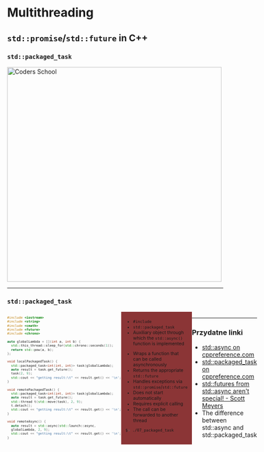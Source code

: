 <!-- .slide: data-background="#111111" -->

# Multithreading

## `std::promise`/`std::future` in C++

### `std::packaged_task`

<a href="https://coders.school">
    <img width="500" data-src="../coders_school_logo.png" alt="Coders School" class="plain">
</a>

___

### `std::packaged_task`

<div style="display: flex;">

<div style="width: 60%; font-size: .63em;">

```c++
#include <iostream>
#include <string>
#include <cmath>
#include <future>
#include <chrono>

auto globalLambda = [](int a, int b) {
  std::this_thread::sleep_for(std::chrono::seconds(1));
  return std::pow(a, b);
};

void localPackagedTask() {
  std::packaged_task<int(int, int)> task(globalLambda);
  auto result = task.get_future();
  task(2, 9);
  std::cout << "getting result:\t" << result.get() << '\n';
}

void remotePachagedTask() {
  std::packaged_task<int(int, int)> task(globalLambda);
  auto result = task.get_future();
  std::thread t(std::move(task), 2, 9);
  t.detach();
  std::cout << "getting result:\t" << result.get() << '\n';
}

void remoteAsync() {
  auto result = std::async(std::launch::async,
  globalLambda, 2, 9);
  std::cout << "getting result:\t" << result.get() << '\n';
}
```
<!-- .element: class="fragment fade-in" -->
</div>

<div style="width: 40%; background-color: #8B3536; padding: 5px 10px; font-size: .75em;">

* <!-- .element: class="fragment fade-in" --> <code>#include <future></code>
* <!-- .element: class="fragment fade-in" --> <code>std::packaged_task</code>
* <!-- .element: class="fragment fade-in" --> Auxiliary object through which the <code>std::async()</code> function is implemented
<!-- Pozwoliłem sobie na próbę usunięcia powtórzenia pomocniczy/pomocy. Oryginalnie podpunkt brzmiał: "Obiekt pomocniczy, przy pomocy którego zaimplementowana..." -->
* <!-- .element: class="fragment fade-in" --> Wraps a function that can be called asynchronously
* <!-- .element: class="fragment fade-in" --> Returns the appropriate <code>std::future<T></code>
* <!-- .element: class="fragment fade-in" --> Handles exceptions via <code>std::promise</code>/<code>std::future</code>
* <!-- .element: class="fragment fade-in" --> Does not start automatically
* <!-- .element: class="fragment fade-in" --> Requires explicit calling
* <!-- .element: class="fragment fade-in" --> The call can be forwarded to another thread

```bash
$> ./07_packaged_task
```
<!-- .element: class="fragment fade-in" style="font-size: .6em" -->
</div> <!-- .element: class="fragment fade-in" -->

<div>

___

### Przydatne linki

* <!-- .element: class="fragment fade-in" --> <a href="https://en.cppreference.com/w/cpp/thread/async">std::async on cppreference.com</a>
* <!-- .element: class="fragment fade-in" --> <a href="https://en.cppreference.com/w/cpp/thread/packaged_task">std::packaged_task on cppreference.com</a>
* <!-- .element: class="fragment fade-in" --> <a href="http://scottmeyers.blogspot.com/2013/03/stdfutures-from-stdasync-arent-special.html">std::futures from std::async aren't special! - Scott Meyers</a>
* <!-- .element: class="fragment fade-in" --> The difference between std::async and std::packaged_task
<!-- Do ostatniego linku trzeba dodać link, tak żeby faktycznie był klikalny. Nie wiem jakie było źródło, bo niestety ale nie ma podanego odnośnika :( -->